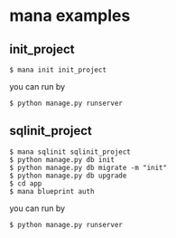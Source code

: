 mana examples
===

## init_project

    $ mana init init_project

you can run by

    $ python manage.py runserver


## sqlinit_project

    $ mana sqlinit sqlinit_project
    $ python manage.py db init
    $ python manage.py db migrate -m "init"
    $ python manage.py db upgrade
    $ cd app
    $ mana blueprint auth

you can run by

    $ python manage.py runserver


